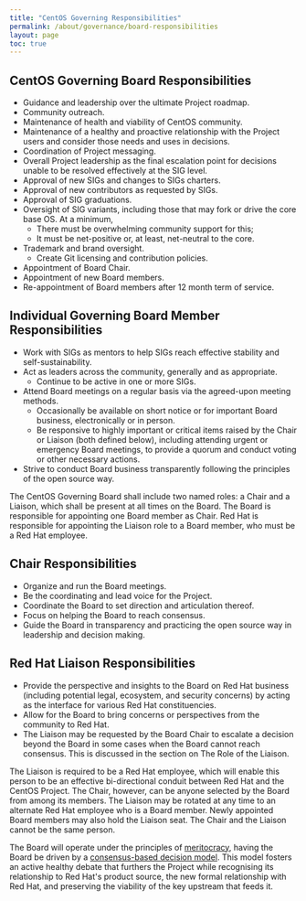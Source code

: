 ```yaml
---
title: "CentOS Governing Responsibilities"
permalink: /about/governance/board-responsibilities
layout: page
toc: true
---
```


## CentOS Governing Board Responsibilities
* Guidance and leadership over the ultimate Project roadmap.
* Community outreach.
* Maintenance of health and viability of CentOS community.
* Maintenance of a healthy and proactive relationship with the Project users and consider those needs and uses in decisions.
* Coordination of Project messaging.
* Overall Project leadership as the final escalation point for decisions unable to be resolved effectively at the SIG level.
* Approval of new SIGs and changes to SIGs charters.
* Approval of new contributors as requested by SIGs.
* Approval of SIG graduations.
* Oversight of SIG variants, including those that may fork or drive the core base OS.  At a minimum,
  * There must be overwhelming community support for this;
  * It must be net-positive or, at least, net-neutral to the core.
* Trademark and brand oversight.
  * Create Git licensing and contribution policies.
* Appointment of Board Chair.
* Appointment  of new Board members.
* Re-appointment of Board members after 12 month term of service.

## Individual Governing Board Member Responsibilities
* Work with SIGs as mentors to help SIGs reach effective stability and self-sustainability.
* Act as leaders across the community, generally and as appropriate.
  * Continue to be active in one or more SIGs.
* Attend Board meetings on a regular basis via the agreed-upon meeting methods.
  * Occasionally be available on short notice or for important Board business, electronically or in person.
  * Be responsive to highly important or critical items raised by the Chair or Liaison (both defined below), including attending urgent or emergency Board meetings, to provide a quorum and conduct voting or other necessary actions.
* Strive to conduct Board business transparently following the principles of the open source way.

The CentOS Governing Board shall include two named roles: a Chair and a Liaison, which shall be present at all times on the Board. The Board is responsible for appointing one Board member as Chair. Red Hat is responsible for appointing the Liaison role to a Board member, who must be a Red Hat employee.

## Chair Responsibilities
* Organize and run the Board meetings.
* Be the coordinating and lead voice for the Project.
* Coordinate the Board to set direction and articulation thereof.
* Focus on helping the Board to reach consensus.
* Guide the Board in transparency and practicing the open source way in leadership and decision making.

## Red Hat Liaison Responsibilities
* Provide the perspective and insights to the Board on Red Hat business (including potential legal, ecosystem, and security concerns) by acting as the interface for various Red Hat constituencies.
* Allow for the Board to bring concerns or perspectives from the community to Red Hat.
* The Liaison may be requested by the Board Chair to escalate a decision beyond the Board in some cases when the Board cannot reach consensus. This is discussed in the section on The Role of the Liaison.

The Liaison is required to be a Red Hat employee, which will enable this person to be an effective bi-directional conduit between Red Hat and the CentOS Project. The Chair, however, can be anyone selected by the Board from among its members. The Liaison may be rotated at any time to an alternate Red Hat employee who is a  Board member. Newly appointed Board members may also hold the Liaison seat. The Chair and the Liaison cannot be the same person. 

The Board will operate under the principles of [meritocracy](/about/governance/appendix-glossary/#meritocracy), having the Board be driven by a [consensus-based decision model](/about/governance/appendix-glossary/#consensus-decision-making). This model fosters an active healthy debate that furthers the Project while recognising its relationship to Red Hat's product source, the new formal relationship with Red Hat, and preserving the viability of the key upstream that feeds it.
